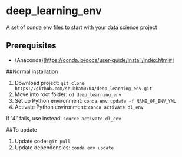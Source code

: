 # deep_learning_env
A set of conda env files to start with your data science project

## Prerequisites

+ (Anaconda)[https://conda.io/docs/user-guide/install/index.html#]

##Normal installation
1. Download project: ```git clone https://github.com/shubham0704/deep_learning_env.git```
2. Move into root folder: ```cd deep_learning_env```
3. Set up Python environment: ```conda env update -f NAME_OF_ENV_YML```
4. Activate Python environment: ```conda activate dl_env```
   
If '4.' fails, use instead: ```source activate dl_env```

##To update
1. Update code: ```git pull```
2. Update dependencies: ```conda env update```



